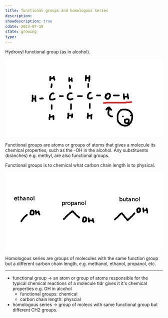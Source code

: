 ```yaml
---
title: functional groups and homologous series
description: 
showdescription: true
cdate: 2023-07-19
state: growing
type: 
---
```


Hydroxyl functional group (as in alcohol).

![functional-groups](assets/functional-groups.png)

Functional groups are atoms or groups of atoms that gives a molecule its chemical properties, such as the -OH in the alcohol. Any substituents (branches) e.g. methyl, are also functional groups.

Functional groups is to chemical what carbon chain length is to physical.

![homologous-series](assets/homologous-series.png)

Homologous series are groups of molecules with the same function group but a different carbon chain length, e.g. methanol, ethanol, propanol, etc.

---

- functional group → an atom or group of atoms responsible for the typical chemical reactions of a molecule tldr gives it it's chemical properties e.g. OH in alcohol
    - functional groups: chemical
    - carbon chain length: physcial
- homologous series → group of molecs with same functional group but different CH2 groups.